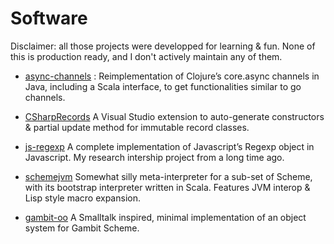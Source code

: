 # Software

Disclaimer: all those projects were developped for learning &amp; fun.
None of this is production ready, and I don't actively maintain any of them.

- [async-channels](https://github.com/matzoliv/async-channels) :
  Reimplementation of Clojure&rsquo;s core.async channels in Java,
  including a Scala interface, to get functionalities similar to
  go channels.
  
- [CSharpRecords](https://github.com/matzoliv/CSharpRecords)
  A Visual Studio extension to auto-generate constructors &amp; partial
  update method for immutable record classes.
  
- [js-regexp](https://github.com/matzoliv/js-regexp)
  A complete implementation of Javascript&rsquo;s Regexp object
  in Javascript. My research intership project from a long time ago.
  
- [schemejvm](https://github.com/matzoliv/schemejvm)
  Somewhat silly meta-interpreter for a sub-set of Scheme,
  with its bootstrap interpreter written in Scala.
  Features JVM interop &amp; Lisp style macro expansion.
  
- [gambit-oo](https://github.com/matzoliv/gambit-oo)
  A Smalltalk inspired, minimal implementation of an object
  system for Gambit Scheme.
